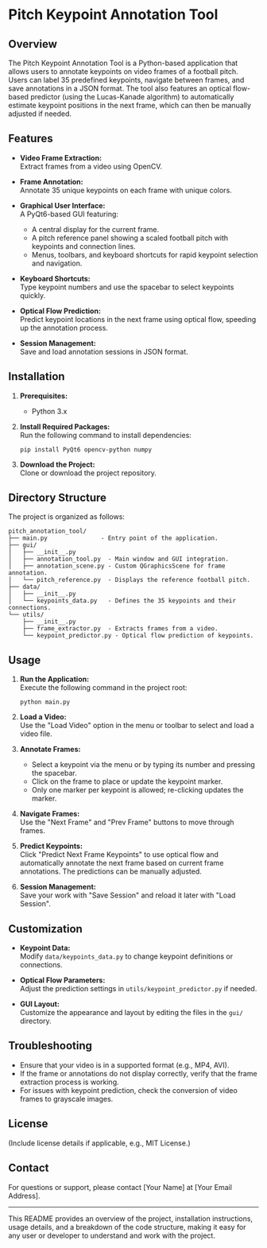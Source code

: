 Pitch Keypoint Annotation Tool
===============================

Overview
--------
The Pitch Keypoint Annotation Tool is a Python-based application that allows users to annotate keypoints on video frames of a football pitch. Users can label 35 predefined keypoints, navigate between frames, and save annotations in a JSON format. The tool also features an optical flow-based predictor (using the Lucas-Kanade algorithm) to automatically estimate keypoint positions in the next frame, which can then be manually adjusted if needed.

Features
--------
- **Video Frame Extraction:**  
  Extract frames from a video using OpenCV.

- **Frame Annotation:**  
  Annotate 35 unique keypoints on each frame with unique colors.

- **Graphical User Interface:**  
  A PyQt6-based GUI featuring:
  - A central display for the current frame.
  - A pitch reference panel showing a scaled football pitch with keypoints and connection lines.
  - Menus, toolbars, and keyboard shortcuts for rapid keypoint selection and navigation.

- **Keyboard Shortcuts:**  
  Type keypoint numbers and use the spacebar to select keypoints quickly.

- **Optical Flow Prediction:**  
  Predict keypoint locations in the next frame using optical flow, speeding up the annotation process.

- **Session Management:**  
  Save and load annotation sessions in JSON format.

Installation
------------
1. **Prerequisites:**  
   - Python 3.x

2. **Install Required Packages:**  
   Run the following command to install dependencies:
   ```
   pip install PyQt6 opencv-python numpy
   ```

3. **Download the Project:**  
   Clone or download the project repository.

Directory Structure
-------------------
The project is organized as follows:

```
pitch_annotation_tool/
├── main.py               - Entry point of the application.
├── gui/
│   ├── __init__.py
│   ├── annotation_tool.py  - Main window and GUI integration.
│   ├── annotation_scene.py - Custom QGraphicsScene for frame annotation.
│   └── pitch_reference.py  - Displays the reference football pitch.
├── data/
│   ├── __init__.py
│   └── keypoints_data.py   - Defines the 35 keypoints and their connections.
└── utils/
    ├── __init__.py
    ├── frame_extractor.py  - Extracts frames from a video.
    └── keypoint_predictor.py - Optical flow prediction of keypoints.
```

Usage
-----
1. **Run the Application:**  
   Execute the following command in the project root:
   ```
   python main.py
   ```

2. **Load a Video:**  
   Use the "Load Video" option in the menu or toolbar to select and load a video file.

3. **Annotate Frames:**  
   - Select a keypoint via the menu or by typing its number and pressing the spacebar.
   - Click on the frame to place or update the keypoint marker.
   - Only one marker per keypoint is allowed; re-clicking updates the marker.

4. **Navigate Frames:**  
   Use the "Next Frame" and "Prev Frame" buttons to move through frames.

5. **Predict Keypoints:**  
   Click "Predict Next Frame Keypoints" to use optical flow and automatically annotate the next frame based on current frame annotations. The predictions can be manually adjusted.

6. **Session Management:**  
   Save your work with "Save Session" and reload it later with "Load Session".

Customization
-------------
- **Keypoint Data:**  
  Modify `data/keypoints_data.py` to change keypoint definitions or connections.

- **Optical Flow Parameters:**  
  Adjust the prediction settings in `utils/keypoint_predictor.py` if needed.

- **GUI Layout:**  
  Customize the appearance and layout by editing the files in the `gui/` directory.

Troubleshooting
---------------
- Ensure that your video is in a supported format (e.g., MP4, AVI).
- If the frame or annotations do not display correctly, verify that the frame extraction process is working.
- For issues with keypoint prediction, check the conversion of video frames to grayscale images.

License
-------
(Include license details if applicable, e.g., MIT License.)

Contact
-------
For questions or support, please contact [Your Name] at [Your Email Address].

---

This README provides an overview of the project, installation instructions, usage details, and a breakdown of the code structure, making it easy for any user or developer to understand and work with the project.
